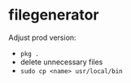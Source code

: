 # filegenerator

Adjust prod version:

- `pkg .`
- delete unnecessary files
- `sudo cp <name> usr/local/bin`
